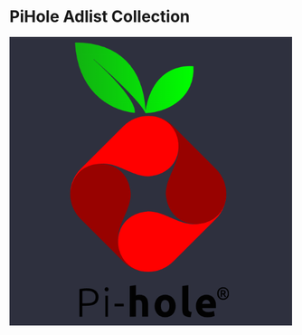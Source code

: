 # PiHole Adlist Collection

<img src="https://github.com/MrHumanRebel/pihole_lists/blob/main/Repo/pi.webp" alt="Pi" width="500" height="510">
